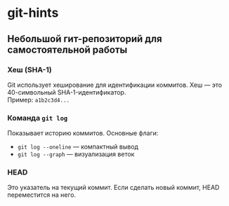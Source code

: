 # git-hints

## Небольшой гит-репозиторий для самостоятельной работы

### Хеш (SHA-1)  
Git использует хеширование для идентификации коммитов. Хеш — это 40-символьный SHA-1-идентификатор.  
Пример: `a1b2c3d4...`  

### Команда `git log`  
Показывает историю коммитов. Основные флаги:  
- `git log --oneline` — компактный вывод  
- `git log --graph` — визуализация веток  

### HEAD  
Это указатель на текущий коммит. Если сделать новый коммит, HEAD переместится на него.  